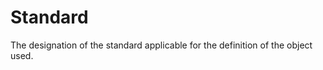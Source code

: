 Standard
========

The designation of the standard applicable for the definition of the object used.

